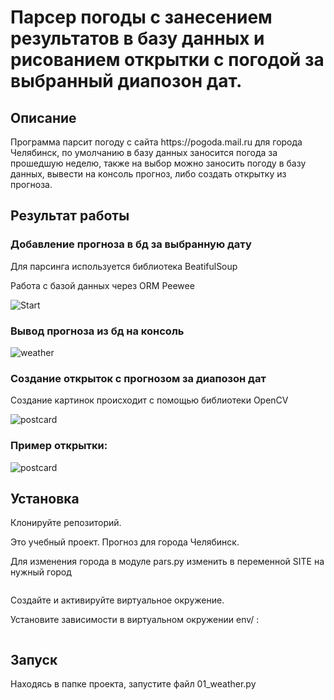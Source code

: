 # Парсер погоды с занесением результатов в базу данных и рисованием открытки с погодой за выбранный диапозон дат.

Описание
----
<p>Программа парсит погоду с сайта https://pogoda.mail.ru для города Челябинск, по умолчанию в базу данных заносится погода за прошедшую неделю, также на выбор можно заносить погоду в базу данных, вывести на консоль прогноз, либо создать открытку из прогноза.</p>

Результат работы
-----
<h3>Добавление прогноза в бд за выбранную дату</h3>
<p>Для парсинга используется библиотека BeatifulSoup</p>
<p>Работа с базой данных через ORM Peewee</p>

![Start](https://i.ibb.co/47dqgGn/1.gif)




<h3>Вывод прогноза из бд на консоль</h3>

![weather](https://i.ibb.co/yRckMLx/2.gif)




<h3>Создание открыток с прогнозом за диапозон дат</h3>
<p>Создание картинок происходит с помощью библиотеки OpenCV</p>

![postcard](https://i.ibb.co/VSpwmLm/3.gif)



<h3>Пример открытки:</h3>

![postcard](https://i.ibb.co/6BJZJnp/weather-image-19-January.jpg)


Установка
---
<p>Клонируйте репозиторий.</p> 
<p>Это учебный проект. Прогноз для города Челябинск.</p>
<p>Для изменения города в модуле pars.py изменить в переменной SITE на нужный город</p>

```SITE = 'https://pogoda.mail.ru/prognoz/chelyabinsk'
```
<p>Создайте и активируйте виртуальное окружение.</p>
<p>Установите зависимости в виртуальном окружении env/ :</p>

```pip install -r requirements.txt
```

Запуск
---
<p>Находясь в папке проекта, запустите файл 01_weather.py</p>

```python weather.py
```

